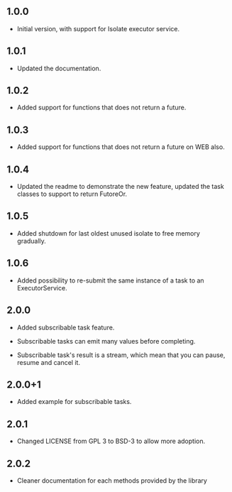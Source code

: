 ## 1.0.0

- Initial version, with support for Isolate executor service.

## 1.0.1

- Updated the documentation.

## 1.0.2

- Added support for functions that does not return a future.

## 1.0.3

- Added support for functions that does not return a future on WEB also.

## 1.0.4

- Updated the readme to demonstrate the new feature, updated the task classes to support  to return FutoreOr.

## 1.0.5

- Added shutdown for last oldest unused isolate to free memory gradually.

## 1.0.6

- Added possibility to re-submit the same instance of a task to an ExecutorService.

## 2.0.0

- Added subscribable task feature.

- Subscribable tasks can emit many values before completing.

- Subscribable task's result is a stream, which mean that you can pause, resume and cancel it.

## 2.0.0+1

- Added example for subscribable tasks.

## 2.0.1

- Changed LICENSE from GPL 3 to BSD-3 to allow more adoption.

## 2.0.2

- Cleaner documentation for each methods provided by the library
